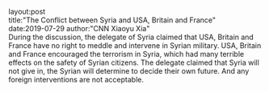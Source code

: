 layout:post  
title:"The Conflict between Syria and USA, Britain and France"  
date:2019-07-29
author:"CNN Xiaoyu Xia"  
During the discussion, the delegate of Syria claimed that USA, Britain and France have no right to meddle and intervene in Syrian military. USA, Britain and France encouraged the terrorism in Syria, which had many terrible effects on the safety of Syrian citizens. The delegate claimed that Syria will not give in, the Syrian will determine to decide their own future. And any foreign interventions are not acceptable. 

